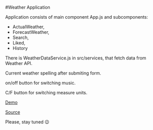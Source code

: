 #Weather Application

Application consists of main component App.js and subcomponents: 
- ActualWeather,
- ForecastWeather,
- Search,
- Liked,
- History

There is WeatherDataService.js in src/services, that fetch data from Weather API.

Current weather spelling after submiting form.

on/off button for switching music.

C/F button for switching measure units.

[Demo](http://nazmariam.github.io/weather-app)

[Source](https://github.com/nazmariam/weather-app)

Please, stay tuned 😉
